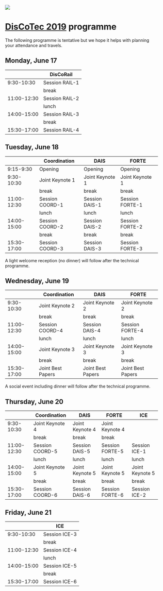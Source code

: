 [![](https://www.discotec.org/2019/discotec-banner.jpeg)](https://www.discotec.org/2019/)

# [DisCoTec 2019](https://www.discotec.org/2019/) programme

The following programme is tentative but we hope it helps with planning your attendance and travels.

## Monday, June 17

|     | DisCoRail |
| --- | --- |
| 9:30-10:30 |  Session RAIL-1 |
|   | break  |
| 11:00-12:30 | Session RAIL-2 |
|   | lunch  |
| 14:00-15:00 | Session RAIL-3 |
|   | break |
| 15:30-17:00 | Session RAIL-4 |

## Tuesday, June 18

|     | Coordination | DAIS | FORTE |
| --- | --- | --- | --- |
| 9:15-9:30 | Opening | Opening | Opening |
| 9:30-10:30 | Joint Keynote 1 | Joint Keynote 1 | Joint Keynote 1 |
|   | break  | break | break |
| 11:00-12:30 | Session COORD-1  | Session DAIS-1 | Session FORTE-1 |
|   | lunch  | lunch | lunch |
| 14:00-15:00 | Session COORD-2  | Session DAIS-2 | Session FORTE-2 |
|   | break  | break | break |
| 15:30-17:00 | Session COORD-3  | Session DAIS-3 | Session FORTE-3 |

A light welcome reception (no dinner) will follow after the technical programme.

## Wednesday, June 19

|     | Coordination | DAIS | FORTE |
| --- | --- | --- | --- |
| 9:30-10:30 | Joint Keynote 2 | Joint Keynote 2 | Joint Keynote 2 |
|   | break  | break | break |
| 11:00-12:30 | Session COORD-4  | Session DAIS-4 | Session FORTE-4 |
|   | lunch  | lunch | lunch |
| 14:00-15:00 | Joint Keynote 3 | Joint Keynote 3 | Joint Keynote 3 |
|   | break  | break | break |
| 15:30-17:00 | Joint Best Papers | Joint Best Papers | Joint Best Papers 

A social event including dinner will follow after the technical programme.

## Thursday, June 20

|     | Coordination | DAIS | FORTE | ICE |
| --- | --- | --- | --- | --- |
| 9:30-10:30 | Joint Keynote 4 | Joint Keynote 4 | Joint Keynote 4 |  |
|   | break  | break | break |  |
| 11:00-12:30 | Session COORD-5  | Session DAIS-5 | Session FORTE-5 | Session ICE-1
|   | lunch  | lunch | lunch | lunch |
| 14:00-15:00 | Joint Keynote 5 | Joint Keynote 5 | Joint Keynote 5 | Joint Keynote 5 |
|   | break  | break | break | break |
| 15:30-17:00 | Session COORD-6  | Session DAIS-6 | Session FORTE-6 | Session ICE-2 |

## Friday, June 21

|     | ICE |
| --- | --- |
| 9:30-10:30 |  Session ICE-3 |
|   | break  |
| 11:00-12:30 | Session ICE-4 |
|   | lunch  |
| 14:00-15:00 | Session ICE-5 |
|   | break  |
| 15:30-17:00 | Session ICE-6 |
